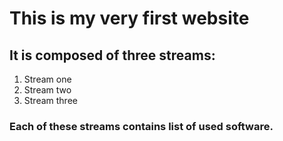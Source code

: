 # This is my very first website

## It is composed of three streams:
1. Stream one
2. Stream two
3. Stream three 

### Each of these streams contains list of used software.